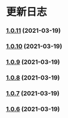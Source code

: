 # 更新日志
### [1.0.11]() (2021-03-19)

### [1.0.10]() (2021-03-19)

### [1.0.9]() (2021-03-19)

### [1.0.8]() (2021-03-19)

### [1.0.7]() (2021-03-19)

### [1.0.6]() (2021-03-19)

